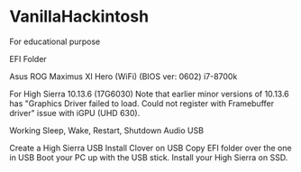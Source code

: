 # VanillaHackintosh
For educational purpose

EFI Folder

Asus ROG Maximus XI Hero (WiFi) (BIOS ver: 0602)
i7-8700k

For High Sierra 10.13.6 (17G6030)
Note that earlier minor versions of 10.13.6 has "Graphics Driver failed to load. Could not register with Framebuffer driver" issue with iGPU (UHD 630).

Working
Sleep, Wake, Restart, Shutdown
Audio
USB

Create a High Sierra USB 
Install Clover on USB
Copy EFI folder over the one in USB
Boot your PC up with the USB stick.
Install your High Sierra on SSD.
